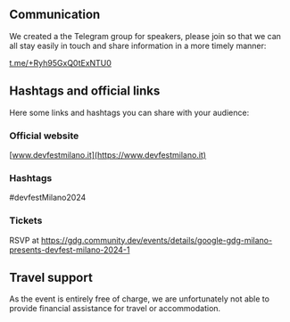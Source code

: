 ## Communication
We created a the Telegram group for speakers, please join so that we can all stay easily in touch and share information in a more timely manner:

[t.me/+Ryh95GxQ0tExNTU0](https://t.me/+Ryh95GxQ0tExNTU0)


## Hashtags and official links
Here some links and hashtags you can share with your audience:

### Official website
[www.devfestmilano.it](https://www.devfestmilano.it)

### Hashtags
#devfestMilano2024

### Tickets
RSVP at https://gdg.community.dev/events/details/google-gdg-milano-presents-devfest-milano-2024-1

## Travel support
As the event is entirely free of charge, we are unfortunately not able to provide financial assistance for travel or accommodation.
